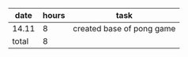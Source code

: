 | date  | hours | task                      |
| ----- | ----- | ------------------------- |
| 14.11 | 8     | created base of pong game |
| total | 8     |                           |
